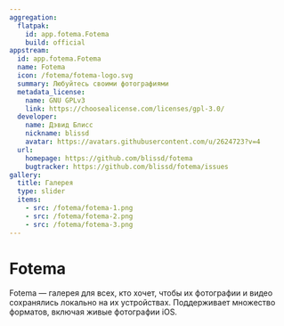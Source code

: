 ```yaml
---
aggregation:
  flatpak:
    id: app.fotema.Fotema
    build: official
appstream:
  id: app.fotema.Fotema
  name: Fotema
  icon: /fotema/fotema-logo.svg
  summary: Любуйтесь своими фотографиями
  metadata_license:
    name: GNU GPLv3
    link: https://choosealicense.com/licenses/gpl-3.0/
  developer:
    name: Дэвид Блисс
    nickname: blissd
    avatar: https://avatars.githubusercontent.com/u/2624723?v=4
  url:
    homepage: https://github.com/blissd/fotema
    bugtracker: https://github.com/blissd/fotema/issues
gallery:
  title: Галерея
  type: slider
  items:
    - src: /fotema/fotema-1.png
    - src: /fotema/fotema-2.png
    - src: /fotema/fotema-3.png
---
```


# Fotema

Fotema — галерея для всех, кто хочет, чтобы их фотографии и видео сохранялись локально на их устройствах. Поддерживает множество форматов, включая живые фотографии iOS.

<AGWGallery />

<!--@include: @apps/_parts/install/content-flatpak.md-->
